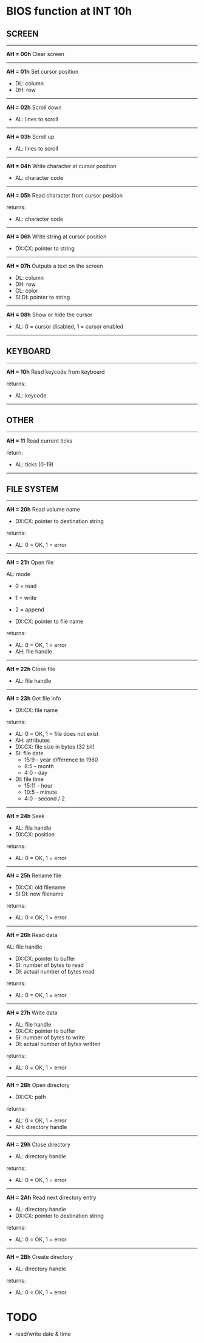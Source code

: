 
# BIOS function at INT 10h

## SCREEN

---
**AH = 00h**	Clear screen

---
**AH = 01h**	Set cursor position

- DL: column
- DH: row

---
**AH = 02h**	Scroll down

- AL: lines to scroll

---
**AH = 03h**	Scroll up

- AL: lines to scroll

---
**AH = 04h**	Write character at cursor position

- AL: character code

---
**AH = 05h**	Read character from cursor position

returns:
- AL: character code

---
**AH = 06h**	Write string at cursor position

- DX:CX: pointer to string

---
**AH = 07h**	Outputs a text on the screen

- DL: column
- DH: row
- CL: color
- SI:DI: pointer to string

---
**AH = 08h**	Show or hide the cursor

- AL: 0 = cursor disabled, 1 = cursor enabled

---

## KEYBOARD

---
**AH = 10h**	Read keycode from keyboard

returns:
- AL: keycode

---

## OTHER

---
**AH = 11**		Read current ticks

return:
- AL: ticks (0-19)
---


## FILE SYSTEM

---
**AH = 20h**	Read volume name

- DX:CX: pointer to destination string

returns:
- AL: 0 = OK, 1 = error

---
**AH = 21h**	Open file

AL: mode
- 0 = read
- 1 = write
- 2 = append

- DX:CX: pointer to file name

returns:
- AL: 0 = OK, 1 = error
- AH: file handle

---
**AH = 22h**	Close file

- AL: file handle

---
**AH = 23h**	Get file info

- DX:CX: file name

returns:
- AL: 0 = OK, 1 = file does not exist
- AH: attributes
- DX:CX: file size in bytes (32 bit)
- SI: file date
	- 15:9 - year difference to 1980
	- 8:5 - month
	- 4:0 - day
- DI: file time
	- 15:11 - hour
	- 10:5 - minute
	- 4:0 - second / 2
	
---
**AH = 24h**	Seek

- AL: file handle
- DX:CX: position

returns:
- AL: 0 = OK, 1 = error

---
**AH = 25h**	Rename file

- DX:CX: old filename
- SI:DI: new filename

returns:
- AL: 0 = OK, 1 = error

---
**AH = 26h**	Read data

AL: file handle
- DX:CX: pointer to buffer
- SI: number of bytes to read
- DI: actual number of bytes read

returns:
- AL: 0 = OK, 1 = error

---
**AH = 27h**	Write data

- AL: file handle
- DX:CX: pointer to buffer
- SI: number of bytes to write
- DI: actual number of bytes written

returns:
- AL: 0 = OK, 1 = error

---
**AH = 28h**	Open directory

- DX:CX: path

returns:
- AL: 0 = OK, 1 = error
- AH: directory handle

---
**AH = 29h**	Close directory

- AL: directory handle

returns:
- AL: 0 = OK, 1 = error

---
**AH = 2Ah**	Read next directory entry

- AL: directory handle
- DX:CX: pointer to destination string

returns:
- AL: 0 = OK, 1 = error

---
**AH = 2Bh**	Create directory

- AL: directory handle

returns:
- AL: 0 = OK, 1 = error

# TODO
- read/write date & time
